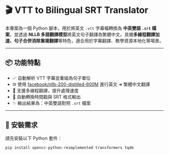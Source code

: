# 🎬 VTT to Bilingual SRT Translator

本專案為一個 Python 腳本，用於將英文 `.vtt` 字幕檔轉換為 **中英雙語 `.srt` 檔案**，並透過 **NLLB 多語翻譯模型**將英文句子翻譯為繁體中文。具備**多線程翻譯加速、句子合併消除重複翻譯**等特色，適合用於字幕翻譯、教學資源本地化等場景。

---

## 📦 功能特點

- ✅ 自動解析 VTT 字幕並重組為句子單位
- 🌐 使用 [facebook/nllb-200-distilled-600M](https://huggingface.co/facebook/nllb-200-distilled-600M) 進行英文 ➜ 繁體中文翻譯
- 🔁 支援多線程翻譯，提升處理速度
- 🔧 自動轉換時間戳與 SRT 格式輸出
- ✨ 輸出結果為：中英雙語對照 `.srt` 檔案

---

## 🧰 安裝需求

請先安裝以下 Python 套件：

```bash
pip install opencc-python-reimplemented transformers tqdm
